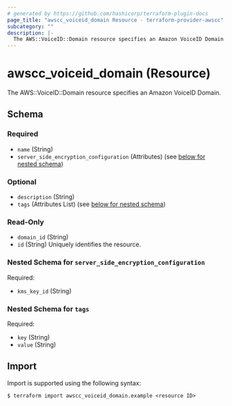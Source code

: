 ```yaml
---
# generated by https://github.com/hashicorp/terraform-plugin-docs
page_title: "awscc_voiceid_domain Resource - terraform-provider-awscc"
subcategory: ""
description: |-
  The AWS::VoiceID::Domain resource specifies an Amazon VoiceID Domain.
---
```


# awscc_voiceid_domain (Resource)

The AWS::VoiceID::Domain resource specifies an Amazon VoiceID Domain.



<!-- schema generated by tfplugindocs -->
## Schema

### Required

- `name` (String)
- `server_side_encryption_configuration` (Attributes) (see [below for nested schema](#nestedatt--server_side_encryption_configuration))

### Optional

- `description` (String)
- `tags` (Attributes List) (see [below for nested schema](#nestedatt--tags))

### Read-Only

- `domain_id` (String)
- `id` (String) Uniquely identifies the resource.

<a id="nestedatt--server_side_encryption_configuration"></a>
### Nested Schema for `server_side_encryption_configuration`

Required:

- `kms_key_id` (String)


<a id="nestedatt--tags"></a>
### Nested Schema for `tags`

Required:

- `key` (String)
- `value` (String)

## Import

Import is supported using the following syntax:

```shell
$ terraform import awscc_voiceid_domain.example <resource ID>
```
